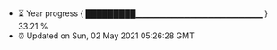 - ⏳ Year progress { █████████▁▁▁▁▁▁▁▁▁▁▁▁▁▁▁▁▁▁▁▁▁ } 33.21 %
- ⏰ Updated on Sun, 02 May 2021 05:26:28 GMT

